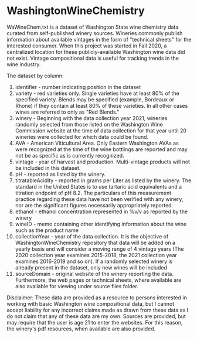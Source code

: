 # WashingtonWineChemistry

WaWineChem.txt is a dataset of Washington State wine chemistry data curated from self-published winery sources. Wineries commonly publish information about available vintages in the form of "technical sheets" for the interested consumer. When this project was started in Fall 2020, a centralized location for these publicly-available Washington wine data did not exist. Vintage compositional data is useful for tracking trends in the wine industry. 

The dataset by column:
1) identifier - number indicating position in the dataset
2) variety - red varieties only. Single varieties have at least 80\% of the specified variety. Blends may be specified (example, Bordeaux or Rhone) if they contain at least 80\% of these varieties. In all other cases wines are referred to only as "Red Blends."
3) winery - Beginning with the data collection year 2021, wineries randomly selected from those listed on the Washington Wine Commission website at the time of data collection for that year until 20 wineries were collected for which data could be found.
4) AVA - American Viticultural Area. Only Eastern Washington AVAs as were recognized at the time of the wine bottlings are reported and may not be as specific as is currently recognized.
5) vintage - year of harvest and production. Multi-vintage products will not be included in this dataset.
6) pH - reported as listed by the winery. 
7) titratableAcidity - reported in grams per Liter as listed by the winery. The standard in the United States is to use tartaric acid equivalents and a titration endpoint of pH 8.2. The particulars of this measurement practice regarding these data have not been verified with any winery, nor are the significant figures necessarily appropriately reported.
8) ethanol - ethanol concentration represented in \%v/v as reported by the winery
9) wineID - memo containing other identifying information about the wine such as the product name
10) collectionYear - year of the data collection. It is the objective of WashingtonWineChemistry repository that data will be added on a yearly basis and will consider a moving range of 4 vintage years (The 2020 collection year examines 2015-2018, the 2021 collection year examines 2016-2019 and so on). If a randomly selected winery is already present in the dataset, only new wines will be included
11) sourceDomain - original website of the winery reporting the data. Furthermore, the web pages or technical sheets, where available are also available for viewing under source files folder.


Disclaimer: These data are provided as a resource to persons interested in working with basic Washington wine compositional data, but I cannot accept liability for any incorrect claims made as drawn from these data as I do not claim that any of these data are my own. Sources are provided, but may require that the user is age 21 to enter the websites. For this reason, the winery's pdf resources, when available are also provided.

